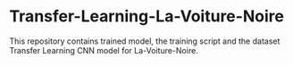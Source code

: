 # Transfer-Learning-La-Voiture-Noire
This repository contains trained model, the training script and the dataset Transfer Learning CNN model for La-Voiture-Noire.
